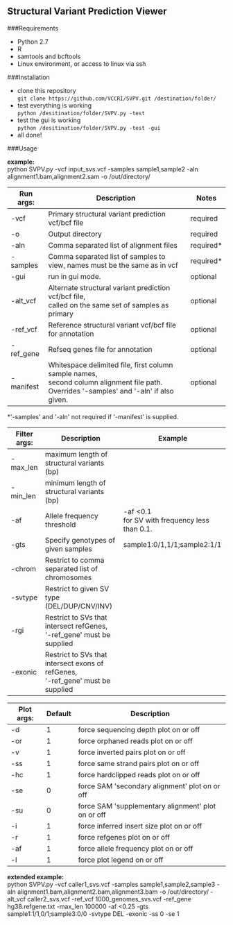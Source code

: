 Structural Variant Prediction Viewer  
------------------------------------

###Requirements
* Python 2.7
* R
* samtools and bcftools
* Linux environment, or access to linux via ssh

###Installation
* clone this repository  
`git clone https://github.com/VCCRI/SVPV.git /destination/folder/`
* test everything is working  
`python /desitination/folder/SVPV.py -test`
* test the gui is working  
`python /desitination/folder/SVPV.py -test -gui`
* all done!

###Usage

**example:**  
python SVPV.py -vcf input_svs.vcf -samples sample1,sample2 -aln alignment1.bam,alignment2.sam -o /out/directory/ 

Run args: | Description | Notes
----------|-------------|------
-vcf | Primary structural variant prediction vcf/bcf file | required
-o | Output directory | required
-aln | Comma separated list of alignment files | required*
-samples | Comma separated list of samples to view, names must be the same as in vcf | required*
-gui | run in gui mode. | optional
-alt_vcf | Alternate structural variant prediction vcf/bcf file, <br> called on the same set of samples as primary | optional
-ref_vcf | Reference structural variant vcf/bcf file for annotation | optional
-ref_gene | Refseq genes file for annotation | optional
-manifest | Whitespace delimited file, first column sample names, <br> second column alignment file path. Overrides '-samples' and '-aln' if also given. | optional
*'-samples' and '-aln' not required if '-manifest' is supplied.  

Filter args: | Description | Example  
-------------|-------------|---------
-max_len | maximum length of structural variants (bp)
-min_len | minimum length of structural variants (bp)
-af | Allele frequency threshold |  -af <0.1  <br> for SV with frequency less than 0.1.
-gts | Specify genotypes of given samples | sample1:0/1,1/1;sample2:1/1
-chrom | Restrict to comma separated list of chromosomes
-svtype | Restrict to given SV type (DEL/DUP/CNV/INV)
-rgi | Restrict to SVs that intersect refGenes, <br>'-ref_gene' must be supplied
-exonic | Restrict to SVs that intersect exons of refGenes, <br>'-ref_gene' must be supplied

Plot args: | Default | Description
-----------|---------|------------
-d | 1 | force sequencing depth plot on or off
-or | 1 | force orphaned reads plot on or off
-v | 1 | force inverted pairs plot on or off
-ss | 1 | force same strand pairs plot on or off
-hc | 1 | force hardclipped reads plot on or off
-se | 0 | force SAM 'secondary alignment' plot on or off
-su | 0 | force SAM 'supplementary alignment' plot on or off
-i | 1 | force inferred insert size plot on or off
-r | 1 | force refgenes plot on or off
-af | 1 | force allele frequency plot on or off
-l | 1 | force plot legend on or off

**extended example:**  
python SVPV.py -vcf caller1_svs.vcf -samples sample1,sample2,sample3 -aln alignment1.bam,alignment2.bam,alignment3.bam -o /out/directory/ -alt_vcf caller2_svs.vcf -ref_vcf 1000_genomes_svs.vcf -ref_gene hg38.refgene.txt -max_len 100000 -af <0.25 -gts sample1:1/1,0/1;sample3:0/0 -svtype DEL -exonic -ss 0 -se 1
